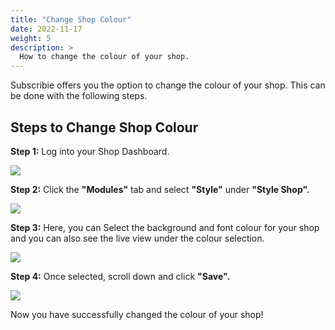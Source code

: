 ```yaml
---
title: "Change Shop Colour"
date: 2022-11-17
weight: 5
description: >
  How to change the colour of your shop.
---
```


Subscribie offers you the option to change the colour of your shop. This can be done with the following steps.

## Steps to Change Shop Colour

**Step 1:** Log into your Shop Dashboard.

![](https://subscribie.co.uk/blog/content/images/size/w1000/2022/11/image-64.png)

**Step 2:** Click the **"Modules"** tab and select **"Style"** under **"Style Shop".**

![](https://subscribie.co.uk/blog/content/images/size/w1000/2022/11/image-90.png)

**Step 3:** Here, you can Select the background and font colour for your shop and you can also see the live view under the colour selection.

![](https://subscribie.co.uk/blog/content/images/size/w1000/2022/11/image-91.png)

**Step 4:** Once selected, scroll down and click **"Save".**

![](https://subscribie.co.uk/blog/content/images/size/w1000/2022/11/image-92.png)

Now you have successfully changed the colour of your shop!